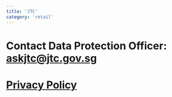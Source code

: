 ```yaml
---
title: 'JTC'
category: 'retail'
---
```


# Contact Data Protection Officer: askjtc@jtc.gov.sg

# [Privacy Policy](https://www.jtc.gov.sg/Pages/privacy.aspx)
